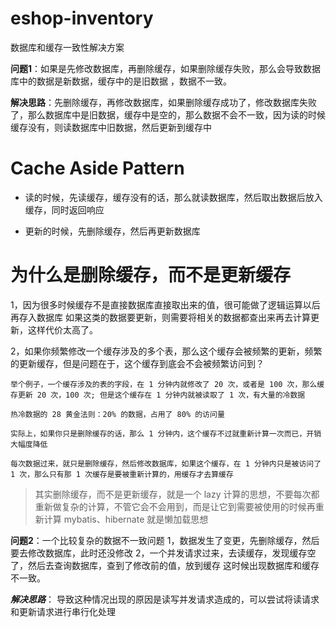 # eshop-inventory

数据库和缓存一致性解决方案


**问题1**：如果是先修改数据库，再删除缓存，如果删除缓存失败，那么会导致数据库中的数据是新数据，缓存中的是旧数据
，数据不一致。

**解决思路**：先删除缓存，再修改数据库，如果删除缓存成功了，修改数据库失败了，那么数据库中是旧数据，缓存中是空的，那么数据不会不一致，因为读的时候缓存没有，则读数据库中旧数据，然后更新到缓存中



# Cache Aside Pattern

* 读的时候，先读缓存，缓存没有的话，那么就读数据库，然后取出数据后放入缓存，同时返回响应

* 更新的时候，先删除缓存，然后再更新数据库

# 为什么是删除缓存，而不是更新缓存

1，因为很多时候缓存不是直接数据库直接取出来的值，很可能做了逻辑运算以后再存入数据库
如果这类的数据要更新，则需要将相关的数据都查出来再去计算更新，这样代价太高了。

2，如果你频繁修改一个缓存涉及的多个表，那么这个缓存会被频繁的更新，频繁的更新缓存，但是问题在于，这个缓存到底会不会被频繁访问到？

```
举个例子，一个缓存涉及的表的字段，在 1 分钟内就修改了 20 次，或者是 100 次，那么缓存更新 20 次，100 次; 但是这个缓存在 1 分钟内就被读取了 1 次，有大量的冷数据

热冷数据的 28 黄金法则：20% 的数据，占用了 80% 的访问量

实际上，如果你只是删除缓存的话，那么 1 分钟内，这个缓存不过就重新计算一次而已，开销大幅度降低

每次数据过来，就只是删除缓存，然后修改数据库，如果这个缓存，在 1 分钟内只是被访问了 1 次，那么只有那 1 次缓存是要被重新计算的，用缓存才去算缓存

```

>其实删除缓存，而不是更新缓存，就是一个 lazy 计算的思想，不要每次都重新做复杂的计算，不管它会不会用到，而是让它到需要被使用的时候再重新计算
mybatis、hibernate 就是懒加载思想


**问题2**：一个比较复杂的数据不一致问题
1，数据发生了变更，先删除缓存，然后要去修改数据库，此时还没修改
2，一个并发请求过来，去读缓存，发现缓存空了，然后去查询数据库，查到了修改前的值，放到缓存
这时候出现数据库和缓存不一致。

***解决思路***： 导致这种情况出现的原因是读写并发请求造成的，可以尝试将读请求和更新请求进行串行化处理


